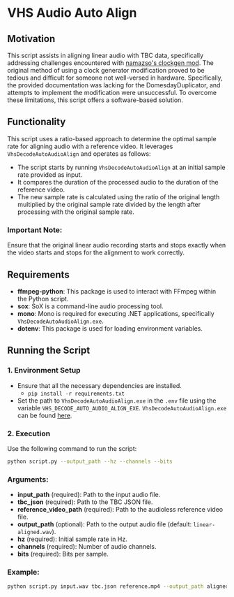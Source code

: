 # VHS Audio Auto Align

## Motivation
This script assists in aligning linear audio with TBC data, specifically addressing challenges encountered with [namazso's clockgen mod](https://github.com/namazso/cxadc-clockgen-mod). The original method of using a clock generator modification proved to be tedious and difficult for someone not well-versed in hardware. Specifically, the provided documentation was lacking for the DomesdayDuplicator, and attempts to implement the modification were unsuccessful. To overcome these limitations, this script offers a software-based solution.

## Functionality
This script uses a ratio-based approach to determine the optimal sample rate for aligning audio with a reference video. It leverages `VhsDecodeAutoAudioAlign` and operates as follows:
- The script starts by running `VhsDecodeAutoAudioAlign` at an initial sample rate provided as input.
- It compares the duration of the processed audio to the duration of the reference video.
- The new sample rate is calculated using the ratio of the original length multiplied by the original sample rate divided by the length after processing with the original sample rate.

### Important Note:
Ensure that the original linear audio recording starts and stops exactly when the video starts and stops for the alignment to work correctly.

## Requirements
- **ffmpeg-python**: This package is used to interact with FFmpeg within the Python script.
- **sox**: SoX is a command-line audio processing tool.
- **mono**: Mono is required for executing .NET applications, specifically `VhsDecodeAutoAudioAlign.exe`.
- **dotenv**: This package is used for loading environment variables.

## Running the Script

### 1. Environment Setup
- Ensure that all the necessary dependencies are installed.
    - `pip install -r requirements.txt`
- Set the path to `VhsDecodeAutoAudioAlign.exe` in the `.env` file using the variable `VHS_DECODE_AUTO_AUDIO_ALIGN_EXE`. `VhsDecodeAutoAudioAlign.exe` can be found [here](https://gitlab.com/wolfre/vhs-decode-auto-audio-align/-/releases).

### 2. Execution
Use the following command to run the script:

```bash
python script.py --output_path --hz --channels --bits 
```

### Arguments:
- **input_path** (required): Path to the input audio file.
- **tbc_json** (required): Path to the TBC JSON file.
- **reference_video_path** (required): Path to the audioless reference video file.
- **output_path** (optional): Path to the output audio file (default: `linear-aligned.wav`).
- **hz** (required): Initial sample rate in Hz.
- **channels** (required): Number of audio channels.
- **bits** (required): Bits per sample.

### Example:
```bash
python script.py input.wav tbc.json reference.mp4 --output_path aligned.wav --hz 48000 --channels 2 --bits 16
```
